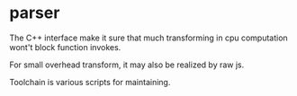 # parser

The C++ interface make it sure that much transforming in cpu computation wont't block function invokes.

For small overhead transform, it may also be realized by raw js.


Toolchain is various scripts for maintaining.
